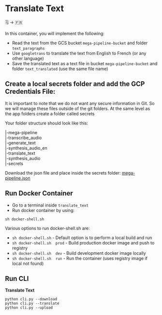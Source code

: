 # Translate Text

🗒️ &rightarrow; 🇫🇷

In this container, you will implement the following:
* Read the text from the GCS bucket `mega-pipeline-bucket` and folder `text_paragraphs`
* Use `googletrans` to translate the text from English to French (or any other language)
* Save the translated text as a text file in bucket `mega-pipeline-bucket` and folder `text_translated` (use the same file name)


## Create a local secrets folder and add the GCP Credentials File:
It is important to note that we do not want any secure information in Git. So we will manage these files outside of the git folders. At the same level as the app folders create a folder called secrets

Your folder structure should look like this:

|-mega-pipeline<br>
    |-transcribe_audio<br>
    |-generate_text<br>
    |-synthesis_audio_en<br>
    |-translate_text<br>
    |-synthesis_audio<br>
|-secrets

Download the json file and place inside the secrets folder:
<a href="https://static.us.edusercontent.com/files/mlca0YEYdvkWPNEowJ0o4hOd" download>mega-pipeline.json</a>

## Run Docker Container
* Go to a terminal inside `translate_text`
* Run docker container by using:
```
sh docker-shell.sh
```

Various options to run docker-shell.sh are:
* `sh docker-shell.sh`          - Default option is to perform a local build and run
* `sh docker-shell.sh  prod`    - Build production docker image and push to registry
* `sh docker-shell.sh  dev`     - Build development docker image locally
* `sh docker-shell.sh  run`     - Run the container (uses registry image if local not found)


## Run CLI
**Translate Text**
```
python cli.py --download
python cli.py --translate
python cli.py --upload
```